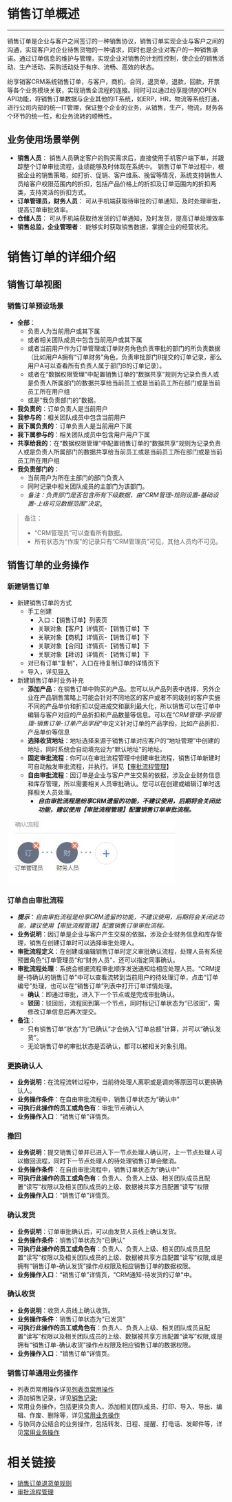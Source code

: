 ﻿
# 销售订单概述

---

销售订单是企业与客户之间签订的一种销售协议，销售订单实现企业与客户之间的沟通，实现客户对企业待售货物的一种请求，同时也是企业对客户的一种销售承诺。通过订单信息的维护与管理，实现企业对销售的计划性控制，使企业的销售活动、生产活动、采购活动处于有序、流畅、高效的状态。

纷享销客CRM系统销售订单，与客户，商机，合同，退货单，退款，回款，开票等各个业务模块关联，实现销售全流程的连接。同时可以通过纷享提供的OPEN API功能，将销售订单数据与企业其他的IT系统，如ERP，HR，物流等系统打通，进行公司内部的统一IT管理，保证整个企业的业务，从销售，生产，物流，财务各个环节的统一性，和业务流转的顺畅性。



## 业务使用场景举例
- **销售人员**：
销售人员确定客户的购买需求后，直接使用手机客户端下单，并跟踪整个订单审批流程，业绩能够及时体现在系统中。
销售订单下单过程中，根据企业的销售策略，如打折、促销、客户维系、挽留等情况，系统支持销售人员给客户权限范围内的折扣，包括产品价格上的折扣及订单范围内的折扣两类，支持灵活的折扣方式。
 - **订单管理员，财务人员**：
可从手机端获取待审批的订单通知，及时处理审批，提高订单审批效率。
 - **仓储人员**：
可从手机端获取待发货的订单通知，及时发货，提高订单处理效率
 - **销售总监，企业管理者**：
能够实时获取销售数据，掌握企业的经营状况。

# 销售订单的详细介绍

## 销售订单视图

### 销售订单预设场景
- **全部**：
    - 负责人为当前用户或其下属
    - 或者相关团队成员中包含当前用户或其下属
    - 或者当前用户作为订单管理或订单财务角色负责审批的部门的所负责数据（比如用户A拥有“订单财务”角色，负责审批部门B提交的订单记录，那么用户A可以查看所有负责人属于部门B的订单记录）。
    - 或者在“数据权限管理”中配置销售订单的“数据共享”规则为记录负责人或是负责人所属部门的数据共享给当前员工或是当前员工所在部门或是当前员工所在用户组
    - 或是“我负责部门的”数据。
- **我负责的**：订单负责人是当前用户
- **我参与的**：相关团队成员中包含当前用户
- **我下属负责的**：订单负责人是当前用户下属
- **我下属参与的**：相关团队成员中包含用户用户下属
- **共享给我的**：在“数据权限管理”中配置销售订单的“数据共享”规则为记录负责人或是负责人所属部门的数据共享给当前员工或是当前员工所在部门或是当前员工所在用户组
- **我负责部门的**：
    - 当前用户为所在主部门的部门负责人
    - 同时记录中相关团队成员的主部门为该部门。
    - *备注：负责部门是否包含所有下级数据，由“CRM管理-规则设置-基础设置-上级可见数据范围”决定*。

> 备注：
> - “CRM管理员”可以查看所有数据。
> - 所有状态为“作废”的记录只有“CRM管理员”可见，其他人员均不可见。

## 销售订单的业务操作

### 新建销售订单
- 新建销售订单的方式
    - 手工创建
        - 入口：【销售订单】列表页 
        - 关联对象【客户】详情页-【销售订单】下 
        - 关联对象【商机】详情页-【销售订单】下 
        - 关联对象【合同】详情页-【销售订单】下
        - 关联对象【拜访】详情页-【销售订单】下
    - 对已有订单“复制”，入口在待复制订单的详情页下
    - 导入，详见[导入](2-8小工具.md)
- 新建销售订单时业务补充
    - **添加产品**：在销售订单中购买的产品。您可以从产品列表中选择，另外企业在产品销售策略上可能会针对不同地区的客户或者不同级别的客户实施不同的产品单价和折扣以促进成交和赢利最大化，所以销售可以在订单中编辑与客户对应的产品折扣和产品数量等信息。可以在“*CRM管理-字段管理-销售订单-订单产品字段*”中定义针对订单的产品字段，比如产品折扣、产品单价等信息
    - **选择收货地址**：地址选择来源于销售订单对应客户的“地址管理”中创建的地址，同时系统会自动填充设为“默认地址”的地址。
    - **固定审批流程**：你可以在审批流程管理中创建审批流程，销售订单新建时可自动触发审批流程，并执行。详见【[审批流程管理](7-4-3审批流程管理.md)】
    - **自由审批流程**：因订单是企业与客户产生交易的依据，涉及企业财务信息和库存管理，所以需要相关人员审批确认。您可以在创建或编辑订单时选择相关人员处理。
        - ***自由审批流程是纷享CRM遗留的功能，不建议使用，后期将会关闭此功能，建议使用【审批流程管理】配置销售订单审批流程。*** 
    
 ![image](./images/458012640ebf4fd3.jpg)


### 订单自由审批流程
- ***提示***：*自由审批流程是纷享CRM遗留的功能，不建议使用，后期将会关闭此功能，建议使用【审批流程管理】配置销售订单审批流程。*
- **业务说明**：因订单是企业与客户产生交易的依据，涉及企业财务信息和库存管理，销售在创建订单时可以选择审批处理人。
- **审批流程定义**：在创建或编辑销售订单时定义审批确认流程，处理人员有系统预置角色“订单管理员”和“财务人员”，还可以指定同事确认。
- **审批流程处理**：系统会根据流程审批顺序发送通知给相应处理人员。“CRM提醒-待确认的销售订单”中可以查看流转到当前用户的待处理订单，点击“订单编号”处理，也可以在“销售订单”列表中打开订单详情处理。
    - **确认**：即通过审批，进入下一个节点或是完成审批确认。
    - **驳回**：驳回后，流程回到第一个节点，同时标记订单状态为“已驳回”，需修改订单信息后再次提交。
- **备注**：
    - 只有销售订单“状态”为“已确认”才会纳入“订单总额”计算，并可以“确认发货”。
    - 无论销售订单的审批状态是否确认，都可以被相关对象引用。

### 更换确认人
- **业务说明**：在流程流转过程中，当前待处理人离职或是调岗等原因可以更换确认人。
- **业务操作条件**：在自由审批流程中，销售订单状态为“确认中”
- **可执行此操作的员工或角色有**：审批节点确认人
- **业务操作入口**：“销售订单”详情页。

### 撤回
- **业务说明**：提交销售订单并已进入下一节点处理人确认时，上一节点处理人可以撤回流程，同时下一节点处理人的待处理销售订单会撤消。
- **业务操作条件**：在自由审批流程中，销售订单状态为“确认中”
- **可执行此操作的员工或角色有**：负责人、负责人上级、相关团队成员且配置“读写”权限以及相关团队成员的上级、数据被共享方且配置“读写”权限
- **业务操作入口**：“销售订单”详情页。

### 确认发货
- **业务说明**：订单审批确认后，可以由发货人员线上确认发货。
- **业务操作条件**：销售订单状态为“已确认”
- **可执行此操作的员工或角色有**：负责人、负责人上级、相关团队成员且配置“读写”权限以及相关团队成员的上级、数据被共享方且配置“读写”权限,或是拥有“销售订单-确认发货”操作点权限及相应销售订单的数据权限。
- **业务操作入口**：“销售订单”详情页，"CRM通知-待发货的订单"中。

### 确认收货
- **业务说明**：收货人员线上确认收货。
- **业务操作条件**：销售订单状态为“已发货”
- **可执行此操作的员工或角色有**：负责人、负责人上级、相关团队成员且配置“读写”权限以及相关团队成员的上级、数据被共享方且配置“读写”权限,或是拥有“销售订单-确认收货”操作点权限及相应销售订单的数据权限。
- **业务操作入口**：“销售订单”详情页。

### 销售订单通用业务操作
- 列表页常用操作详见[列表页常用操作](2-5列表视图.md)
- 添加销售记录，详见[销售记录](2-2销售记录服务记录.md);
- 常用业务操作，包括更换负责人、添加相关团队成员、打印、导入、导出、编辑、作废、删除等，详见[常用业务操作](2-7常用业务操作.md)
- 与协同办公结合的业务操作，包括转发、日程、提醒、打电话、发邮件等，详见[常用业务操作](2-7常用业务操作.md)




# 相关链接
- [销售订单退货单规则](7-3-6销售订单-退货单规则)
- [审批流程管理](7-4-3审批流程管理.md)
